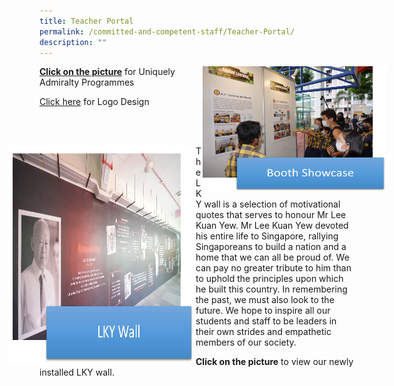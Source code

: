 ```yaml
---
title: Teacher Portal
permalink: /committed-and-competent-staff/Teacher-Portal/
description: ""
---
```

<a href="https://ogp-admiraltypri-staging.netlify.app/about-us/25th-anniversary-commemoration/booth-showcase/"></a>
<img src="/images/test.png" style="width:293px;height:200px;margin-right:-50px;" align = "right">  


**[Click on the picture](https://admiraltypri-moe-edu-sg-admin.cwp.sg/about-us/25th-anniversary-commemoration/booth-showcase)** for Uniquely Admiralty Programmes



[Click here](https://drive.google.com/file/d/1vdygqwFRX-i99LJGhRtfDyVmUGoIhd1E/view?usp=sharing) for Logo Design

<br> <br>


<a href="https://ogp-admiraltypri-staging.netlify.app/about-us/25th-anniversary-commemoration/booth-showcase/"></a>
<img src="/images/Test2.jpeg" style="width:300px;height:350px;margin-left:-50px;" align = "left"> 
	
The LKY wall is a selection of motivational quotes that serves to honour Mr Lee Kuan Yew. Mr Lee Kuan Yew devoted his entire life to Singapore, rallying Singaporeans to build a nation and a home that we can all be proud of. We can pay no greater tribute to him than to uphold the principles upon which he built this country. In remembering the past, we must also look to the future. We hope to inspire all our students and staff to be leaders in their own strides and empathetic members of our society.


**Click on the picture** to view our newly installed LKY wall.